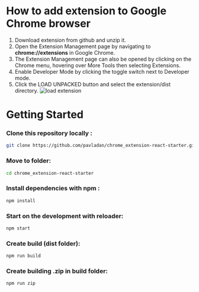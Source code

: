 # How to add extension to Google Chrome browser

1. Download extension from github and unzip it.
2. Open the Extension Management page by navigating to **chrome://extensions** in Google Chrome.
3. The Extension Management page can also be opened by clicking on the Chrome menu, hovering over More Tools then selecting Extensions.
4. Enable Developer Mode by clicking the toggle switch next to Developer mode.
5. Click the LOAD UNPACKED button and select the extension/dist directory.
![load extension](https://developer.chrome.com/static/images/get_started/load_extension.png)

# Getting Started

### Clone this repository locally :

``` bash
git clone https://github.com/pavladan/chrome_extension-react-starter.git
```

### Move to folder:

``` bash
cd chrome_extension-react-starter
```

### Install dependencies with npm :

``` bash
npm install
```

### Start on the development with reloader:

``` bash
npm start
```

### Create build (dist folder):

``` bash
npm run build
```

### Create building .zip in build folder:

``` bash
npm run zip
```